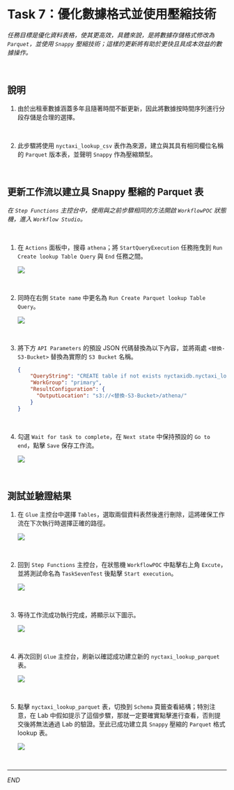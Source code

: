 # Task 7：優化數據格式並使用壓縮技術

_任務目標是優化資料表格，使其更高效，具體來說，是將數據存儲格式修改為 `Parquet`，並使用 `Snappy` 壓縮技術；這樣的更新將有助於更快且具成本效益的數據操作。_

<br>

## 說明

1. 由於出租車數據涵蓋多年且隨著時間不斷更新，因此將數據按時間序列進行分段存儲是合理的選擇。

<br>

2. 此步驟將使用 `nyctaxi_lookup_csv` 表作為來源，建立與其具有相同欄位名稱的 `Parquet` 版本表，並聲明 `Snappy` 作為壓縮類型。

<br>

## 更新工作流以建立具 Snappy 壓縮的 Parquet 表

_在 `Step Functions` 主控台中，使用與之前步驟相同的方法開啟 `WorkflowPOC` 狀態機，進入 `Workflow Studio`。_

<br>

1. 在 `Actions` 面板中，搜尋 `athena`；將 `StartQueryExecution` 任務拖曳到 `Run Create lookup Table Query` 與 `End` 任務之間。

    ![](images/img_106.png)

<br>

2. 同時在右側 `State name` 中更名為 `Run Create Parquet lookup Table Query`。

    ![](images/img_107.png)

<br>

3. 將下方 `API Parameters` 的預設 JSON 代碼替換為以下內容，並將兩處 `<替換-S3-Bucket>` 替換為實際的 `S3 Bucket` 名稱。

    ```json
    {
        "QueryString": "CREATE table if not exists nyctaxidb.nyctaxi_lookup_parquet WITH (format='PARQUET',parquet_compression='SNAPPY', external_location = 's3://<替換-S3-Bucket>/nyctaxidata/optimized-data-lookup/') AS SELECT locationid, borough, zone , service_zone , latitude ,longitude  FROM nyctaxidb.nyctaxi_lookup_csv",
        "WorkGroup": "primary",
        "ResultConfiguration": {
          "OutputLocation": "s3://<替換-S3-Bucket>/athena/"
        }
    }
    ```

<br>

4. 勾選 `Wait for task to complete`，在 `Next state` 中保持預設的 `Go to end`，點擊 `Save` 保存工作流。

    ![](images/img_108.png)

<br>

## 測試並驗證結果

1. 在 `Glue` 主控台中選擇 `Tables`，選取兩個資料表然後進行刪除，這將確保工作流在下次執行時選擇正確的路徑。

    ![](images/img_109.png)

<br>

2. 回到 `Step Functions` 主控台，在狀態機 `WorkflowPOC` 中點擊右上角 `Excute`，並將測試命名為 `TaskSevenTest` 後點擊 `Start execution`。

    ![](images/img_110.png)

<br>

3. 等待工作流成功執行完成，將顯示以下圖示。

    ![](images/img_111.png)

<br>

4. 再次回到 `Glue` 主控台，刷新以確認成功建立新的 `nyctaxi_lookup_parquet` 表。

    ![](images/img_112.png)

<br>

5. 點擊 `nyctaxi_lookup_parquet` 表，切換到 `Schema` 頁籤查看結構；特別注意，在 Lab 中假如提示了這個步驟，那就一定要確實點擊進行查看，否則提交後將無法通過 Lab 的驗證。至此已成功建立具 `Snappy` 壓縮的 `Parquet` 格式 lookup 表。

    ![](images/img_113.png)

<br>

___

_END_